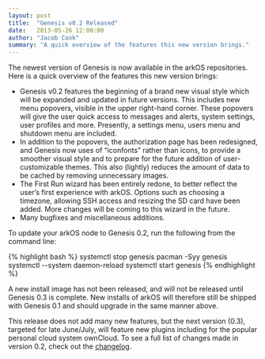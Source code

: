 ```yaml
---
layout: post
title:  "Genesis v0.2 Released"
date:   2013-05-26 12:00:00
author: "Jacob Cook"
summary: "A quick overview of the features this new version brings."
---
```

The newest version of Genesis is now available in the arkOS repositories. Here is a quick overview of the features this new version brings:

 * Genesis v0.2 features the beginning of a brand new visual style which will be expanded and updated in future versions. This includes new menu popovers, visible in the upper right-hand corner. These popovers will give the user quick access to messages and alerts, system settings, user profiles and more. Presently, a settings menu, users menu and shutdown menu are included.
 * In addition to the popovers, the authorization page has been redesigned, and Genesis now uses of “iconfonts” rather than icons, to provide a smoother visual style and to prepare for the future addition of user-customizable themes. This also (lightly) reduces the amount of data to be cached by removing unnecessary images.
 * The First Run wizard has been entirely redone, to better reflect the user’s first experience with arkOS. Options such as choosing a timezone, allowing SSH access and resizing the SD card have been added. More changes will be coming to this wizard in the future.
 * Many bugfixes and miscellaneous additions.

To update your arkOS node to Genesis 0.2, run the following from the command line:

{% highlight bash %}
systemctl stop genesis
pacman -Syy genesis
systemctl --system daemon-reload
systemctl start genesis
{% endhighlight %}

A new install image has not been released, and will not be released until Genesis 0.3 is complete. New installs of arkOS will therefore still be shipped with Genesis 0.1 and should upgrade in the same manner above.

This release does not add many new features, but the next version (0.3), targeted for late June/July, will feature new plugins including for the popular personal cloud system ownCloud. To see a full list of changes made in version 0.2, check out the [changelog](/dev/changelogs).
